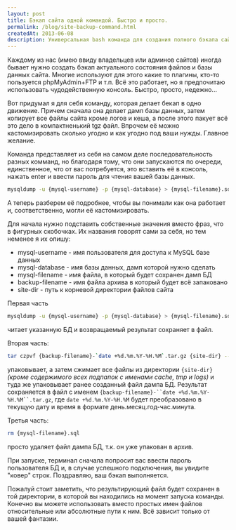 ```yaml
---
layout: post
title: Бэкап сайта одной командой. Быстро и просто.
permalink: /blog/site-backup-command.html
createdAt: 2013-06-08
description: Универсальная bash команда для создания полного бэкапа сайта включая базу данных MySQL и файлы в одном архиве.
---
```


Каждому из нас (имею ввиду владельцев или админов сайтов) иногда бывает нужно создать бэкап актуального состояния файлов и базы данных сайта. Многие используют для этого какие то плагины, кто-то пользуется phpMyAdmin+FTP и т.п. Всё это работает, но я предпочитаю использовать чудодейственную консоль. Быстро, просто, недежно...

Вот придумал я для себя команду, которая делает бекап в одно движение. Причем сначала она делает дамп базы данных, затем копирует все файлы сайта кроме логов и кеша, а после этого пакует всё это дело в компактненький tgz файл. Впрочем её можно кастомизировать сколько угодно и как угодно под ваши нужды. Главное желание.

<!--more-->

Команда представляет из себя на самом деле последовательность разных комманд, но благодаря тому, что они запускаются по очереди, единственное, что от вас потребуется, это вставить её в консоль, нажать enter и ввести пароль для чтения вашей базы данных.

```bash
mysqldump -u {mysql-username} -p {mysql-database} > {mysql-filename}.sql && tar czpvf {backup-filename}-`date +%d.%m.%Y-%H.%M`.tar.gz {site-dir} --exclude=cache/* --exclude=tmp/* --exclude=logs/* {mysql-filename}.sql && rm {mysql-filename}.sql
```

А теперь разберем её подробнее, чтобы вы понимали как она работает и, соответственно, могли её кастомизировать.

Для начала нужно подставить собственные значения вместо фраз, что в фигурных скобочках. Их названия говорят сами за себя, но тем неменее я их опишу:

- mysql-username - имя пользователя для доступа к MySQL базе данных
- mysql-database - имя базы данных, дамп которой нужно сделать
- mysql-filename - имя файла, в который будет сохранен дамп БД
- backup-filename - имя файла архива в который будет всё запаковано
- site-dir - путь к корневой директории файлов сайта

Первая часть

```bash
mysqldump -u {mysql-username} -p {mysql-database} > {mysql-filename}.sql
```

читает указанную БД и возвращаемый результат сохраняет в файл.

Вторая часть:

```bash
tar czpvf {backup-filename}-`date +%d.%m.%Y-%H.%M`.tar.gz {site-dir} --exclude=cache/* --exclude=tmp/* --exclude=logs/* {mysql-filename}.sql
```

упаковывает, а затем сжимает все файлы из директории `{site-dir}` _(кроме содержимого всех подпапок с именами cache, tmp и logs)_ и туда же упаковывает ранее созданный файл дампа БД. Результат сохраняется в файл с именем `{backup-filename}-``date +%d.%m.%Y-%H.%M``.tar.gz`, где `date +%d.%m.%Y-%H.%M` будет преобразовано в текущую дату и время в формате день.месяц.год-час.минута.

Третья часть:

```bash
rm {mysql-filename}.sql
```

просто удаляет файл дампа БД, т.к. он уже упакован в архив.

При запуске, терминал сначала попросит вас ввести пароль пользователя БД и, в случае успешного подключения, вы увидите "ковер" строк. Поздравляю, ваш бэкап выполняется.

Пожалуй стоит заметить, что результирующий файл будет сохранен в той директории, в которой вы находились на момент запуска команды. Конечно вы можете использовать вместо простых имен файлов относительные или абсолютные пути к ним. Всё зависит только от вашей фантазии.
